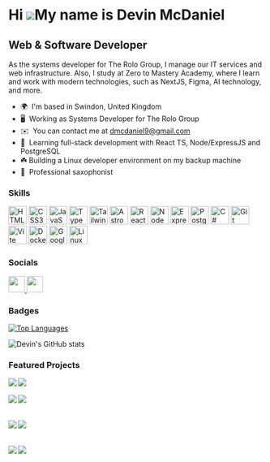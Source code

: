 # Hi ![](https://user-images.githubusercontent.com/18350557/176309783-0785949b-9127-417c-8b55-ab5a4333674e.gif)My name is Devin McDaniel
## Web & Software Developer
As the systems developer for The Rolo Group, I manage our IT services and web infrastructure. Also, I study at Zero to Mastery Academy, where I learn and work with modern technologies, such as NextJS, Figma, AI technology, and more.

* 🌍  I'm based in Swindon, United Kingdom
* 🖥️  Working as Systems Developer for The Rolo Group
* ✉️  You can contact me at [dmcdaniel9@gmail.com](mailto:dmcdaniel9@gmail.com)
* 🧠  Learning full-stack development with React TS, Node/ExpressJS and PostgreSQL
* ☘️  Building a Linux developer environment on my backup machine
* 🎷  Professional saxophonist

### Skills

<p align="left">
<a href="https://developer.mozilla.org/en-US/docs/Glossary/HTML5" target="_blank" rel="noreferrer"><img src="https://raw.githubusercontent.com/danielcranney/readme-generator/main/public/icons/skills/html5-colored.svg" width="36" height="36" alt="HTML5" /></a>
<a href="https://www.w3.org/TR/CSS/#css" target="_blank" rel="noreferrer"><img src="https://raw.githubusercontent.com/danielcranney/readme-generator/main/public/icons/skills/css3-colored.svg" width="36" height="36" alt="CSS3" /></a>
<a href="https://developer.mozilla.org/en-US/docs/Web/JavaScript" target="_blank" rel="noreferrer"><img src="https://raw.githubusercontent.com/danielcranney/readme-generator/main/public/icons/skills/javascript-colored.svg" width="36" height="36" alt="JavaScript" /></a>
<a href="https://www.typescriptlang.org/" target="_blank" rel="noreferrer"><img src="https://raw.githubusercontent.com/danielcranney/readme-generator/main/public/icons/skills/typescript-colored.svg" width="36" height="36" alt="TypeScript" /></a>
<a href="https://tailwindcss.com/" target="_blank" rel="noreferrer"><img src="https://raw.githubusercontent.com/danielcranney/readme-generator/main/public/icons/skills/tailwindcss-colored.svg" width="36" height="36" alt="TailwindCSS" /></a>
<a href="https://astro.build/" target="_blank" rel="noreferrer"><img src="https://astro.build/assets/press/astro-icon-light-gradient.svg" width="36" height="36" alt="Astro" /></a>
<a href="https://reactjs.org/" target="_blank" rel="noreferrer"><img src="https://raw.githubusercontent.com/danielcranney/readme-generator/main/public/icons/skills/react-colored.svg" width="36" height="36" alt="React" /></a>
</a>
<a href="https://nodejs.org/en/" target="_blank" rel="noreferrer"><img src="https://raw.githubusercontent.com/danielcranney/readme-generator/main/public/icons/skills/nodejs-colored.svg" width="36" height="36" alt="NodeJS" /></a>
<a href="https://expressjs.com/" target="_blank" rel="noreferrer"><img src="https://raw.githubusercontent.com/danielcranney/readme-generator/main/public/icons/skills/express.svg" width="36" height="36" alt="Express" /></a>
<a href="https://www.postgresql.org/" target="_blank" rel="noreferrer"><img src="https://raw.githubusercontent.com/danielcranney/readme-generator/main/public/icons/skills/postgresql-colored.svg" width="36" height="36" alt="PostgreSQL" /></a>
<a href="https://docs.microsoft.com/en-us/dotnet/csharp/" target="_blank" rel="noreferrer"><img src="https://raw.githubusercontent.com/danielcranney/readme-generator/main/public/icons/skills/csharp-colored.svg" width="36" height="36" alt="C#" /></a>
<a href="https://git-scm.com/" target="_blank" rel="noreferrer"><img src="https://raw.githubusercontent.com/danielcranney/readme-generator/main/public/icons/skills/git-colored.svg" width="36" height="36" alt="Git" /></a>
<a href="https://vitejs.dev/" target="_blank" rel="noreferrer"><img src="https://raw.githubusercontent.com/danielcranney/readme-generator/main/public/icons/skills/vite-colored.svg" width="36" height="36" alt="Vite" /></a>
<a href="https://docker.com" target="_blank" rel="noreferrer"><img src="https://raw.githubusercontent.com/danielcranney/readme-generator/main/public/icons/skills/docker-colored.svg" width="36" height="36" alt="Docker" /></a>
<a href="https://cloud.google.com" target="_blank" rel="noreferrer"><img src="https://raw.githubusercontent.com/danielcranney/readme-generator/main/public/icons/skills/googlecloud-colored.svg" width="36" height="36" alt="Google Cloud" /></a>
<a href="https://linux.org" target="_blank" rel="noreferrer"><img src="https://raw.githubusercontent.com/danielcranney/readme-generator/main/public/icons/skills/linux-colored.svg" width="36" height="36" alt="Linux" /></a>
</p>

### Socials
<p align="left"> <a href="https://www.github.com/dmcdaniel90" target="_blank" rel="noreferrer"> <picture> <source media="(prefers-color-scheme: dark)" srcset="https://raw.githubusercontent.com/danielcranney/readme-generator/main/public/icons/socials/github-dark.svg" /> <source media="(prefers-color-scheme: light)" srcset="https://raw.githubusercontent.com/danielcranney/readme-generator/main/public/icons/socials/github.svg" /> <img src="https://raw.githubusercontent.com/danielcranney/readme-generator/main/public/icons/socials/github.svg" width="32" height="32" /> </picture> </a> <a href="https://www.linkedin.com/in/devinmcdaniel" target="_blank" rel="noreferrer"> <picture> <source media="(prefers-color-scheme: dark)" srcset="https://raw.githubusercontent.com/danielcranney/readme-generator/main/public/icons/socials/linkedin-dark.svg" /> <source media="(prefers-color-scheme: light)" srcset="https://raw.githubusercontent.com/danielcranney/readme-generator/main/public/icons/socials/linkedin.svg" /> <img src="https://raw.githubusercontent.com/danielcranney/readme-generator/main/public/icons/socials/linkedin.svg" width="32" height="32" /> </picture> </a></p>

### Badges

<a href="https://github.com/dmcdaniel90" align="left"><img src="https://github-readme-stats.vercel.app/api/top-langs/?username=dmcdaniel90&langs_count=10&theme=shades-of-purple&text_color=ffffff&hide_border=true&locale=en&custom_title=Top%20%Languages&hide=css&layout=donut" alt="Top Languages" /></a>

![Devin's GitHub stats](https://github-readme-stats.vercel.app/api?username=dmcdaniel90&show_icons=true&theme=shades-of-purple&hide=stars,contribs&rank_icon=github&include_all_commits=true&)

### Featured Projects

<!-- Row 1 -->
<div>
  <a href="https://github.com/dmcdaniel90/smartbrain">
    <img align="left" src="https://github-readme-stats.vercel.app/api/pin/?username=dmcdaniel90&repo=smartbrain&theme=shades-of-purple"/>
  </a>
  <a href="https://github.com/dmcdaniel90/smartbrainapi">
    <img align="middle" src="https://github-readme-stats.vercel.app/api/pin/?username=dmcdaniel90&repo=smartbrainapi&theme=shades-of-purple"/>
  </a>
</div>
<br>

<!-- Row 2 -->
<div>
  <a href="https://github.com/dmcdaniel90/rangefinder">
    <img align="left" src="https://github-readme-stats.vercel.app/api/pin/?username=dmcdaniel90&repo=rangefinder&theme=shades-of-purple"/>
  </a>
  <a href="https://github.com/dmcdaniel90/whos-that-pokemon">
    <img align="middle" src="https://github-readme-stats.vercel.app/api/pin/?username=dmcdaniel90&repo=whos-that-pokemon&theme=shades-of-purple"/>
  </a>
</div>
<br>
<br>

<!-- Row 3 -->
<div>
  <a href="https://github.com/dmcdaniel90/c-accountingapp">
    <img align="left" src="https://github-readme-stats.vercel.app/api/pin/?username=dmcdaniel90&repo=c-accountingapp&theme=shades-of-purple" />
  </a>
  <a href="https://github.com/dmcdaniel90/portfolio">
    <img align="middle" src="https://github-readme-stats.vercel.app/api/pin/?username=dmcdaniel90&repo=portfolio&theme=shades-of-purple" />
  </a>
</div>
<br>
<br>

<!-- Row 4 -->
<div>
  <a href="https://github.com/dmcdaniel90/robo-joke-teller">
    <img align="left" src="https://github-readme-stats.vercel.app/api/pin/?username=dmcdaniel90&repo=robo-joke-teller&theme=shades-of-purple" />
  </a>
    <a href="https://github.com/dmcdaniel90/saxcoderblog">
    <img align="left" src="https://github-readme-stats.vercel.app/api/pin/?username=dmcdaniel90&repo=saxcoderblog&theme=shades-of-purple" />
  </a>
</div>
<br>

<!---
dmcdaniel90/dmcdaniel90 is a ✨ special ✨ repository because its `README.md` (this file) appears on your GitHub profile.
You can click the Preview link to take a look at your changes.
--->
